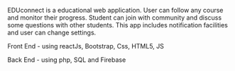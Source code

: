EDUconnect is a educational web application. User can follow any course and monitor their progress. Student can join with community and discuss some questions with other students. This app includes notification facilities and user can change settings. 

Front End - using reactJs, Bootstrap, Css, HTML5, JS 

Back End - using php, SQL and Firebase
